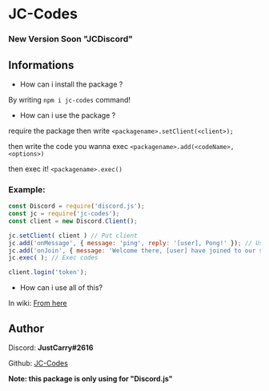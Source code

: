 # JC-Codes
### New Version Soon "JCDiscord"
## Informations


- How can i install the package ?

By writing ``npm i jc-codes`` command!

- How can i use the package ?

require the package then write ``<packagename>.setClient(<client>);``


then write the code you wanna exec ``<packagename>.add(<codeName>,<options>)``


then exec it! ``<packagename>.exec()``


### Example: 
```js
const Discord = require('discord.js');
const jc = require('jc-codes');
const client = new Discord.Client();

jc.setClient( client ) // Put client
jc.add('onMessage', { message: 'ping', reply: '[user], Pong!' }); // Using onMessage code, example for ping pong,
jc.add('onJoin', { message: 'Welcome there, [user] have joined to our server', channel: 'channel-id', role: 'role-id' } )
jc.exec( ); // Exec codes

client.login('token');
```



- How can i use all of this?

In wiki: [From here](https://github.com/JustCarry/JC-Codes/wiki)

## Author

Discord: **JustCarry#2616**

Github: [JC-Codes](https://github.com/JustCarry/JC-Codes)



**Note: this package is only using for "Discord.js"**

